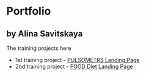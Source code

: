 # Portfolio 
## by Alina Savitskaya
The training projects here
* 1st training project - [PULSOMETRS Landing Page](https://ali-sa-code.github.io/pulsometrs/ "pulsometrs")
* 2nd training project - [FOOD Diet Landing Page](https://ali-sa-code.github.io/Food_dist/ "food-diet")
